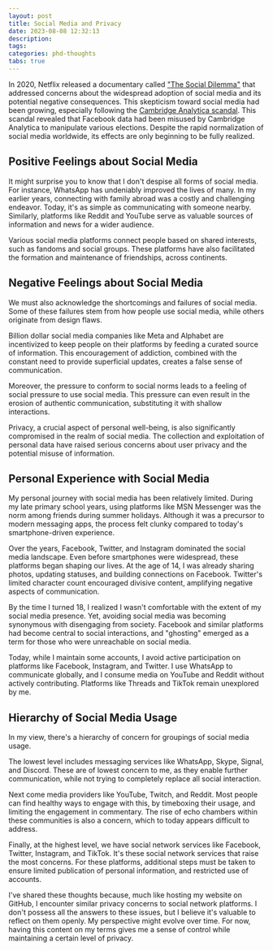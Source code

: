 ```yaml
---
layout: post
title: Social Media and Privacy
date: 2023-08-08 12:32:13
description: 
tags:
categories: phd-thoughts
tabs: true
---
```


In 2020, Netflix released a documentary called ["The Social Dilemma"](https://en.wikipedia.org/wiki/The_Social_Dilemma) that addressed concerns about the widespread adoption of social media and its potential negative consequences.
This skepticism toward social media had been growing, especially following the [Cambridge Analytica scandal](https://en.wikipedia.org/wiki/Facebook%E2%80%93Cambridge_Analytica_data_scandal).
This scandal revealed that Facebook data had been misused by Cambridge Analytica to manipulate various elections.
Despite the rapid normalization of social media worldwide, its effects are only beginning to be fully realized.

## Positive Feelings about Social Media

It might surprise you to know that I don't despise all forms of social media.
For instance, WhatsApp has undeniably improved the lives of many.
In my earlier years, connecting with family abroad was a costly and challenging endeavor.
Today, it's as simple as communicating with someone nearby.
Similarly, platforms like Reddit and YouTube serve as valuable sources of information and news for a wider audience.

Various social media platforms connect people based on shared interests, such as fandoms and social groups.
These platforms have also facilitated the formation and maintenance of friendships, across continents.

## Negative Feelings about Social Media

We must also acknowledge the shortcomings and failures of social media. Some of these failures stem from how people use social media, while others originate from design flaws.

Billion dollar social media companies like Meta and Alphabet are incentivized to keep people on their platforms by feeding a curated source of information.
This encouragement of addiction, combined with the constant need to provide superficial updates, creates a false sense of communication.

Moreover, the pressure to conform to social norms leads to a feeling of social pressure to use social media.
This pressure can even result in the erosion of authentic communication, substituting it with shallow interactions.

Privacy, a crucial aspect of personal well-being, is also significantly compromised in the realm of social media.
The collection and exploitation of personal data have raised serious concerns about user privacy and the potential misuse of information.

## Personal Experience with Social Media

My personal journey with social media has been relatively limited. During my late primary school years, using platforms like MSN Messenger was the norm among friends during summer holidays.
Although it was a precursor to modern messaging apps, the process felt clunky compared to today's smartphone-driven experience.

Over the years, Facebook, Twitter, and Instagram dominated the social media landscape.
Even before smartphones were widespread, these platforms began shaping our lives.
At the age of 14, I was already sharing photos, updating statuses, and building connections on Facebook.
Twitter's limited character count encouraged divisive content, amplifying negative aspects of communication.

By the time I turned 18, I realized I wasn't comfortable with the extent of my social media presence.
Yet, avoiding social media was becoming synonymous with disengaging from society.
Facebook and similar platforms had become central to social interactions, and "ghosting" emerged as a term for those who were unreachable on social media.

Today, while I maintain some accounts, I avoid active participation on platforms like Facebook, Instagram, and Twitter.
I use WhatsApp to communicate globally, and I consume media on YouTube and Reddit without actively contributing.
Platforms like Threads and TikTok remain unexplored by me.

## Hierarchy of Social Media Usage

In my view, there's a hierarchy of concern for groupings of social media usage.

The lowest level includes messaging services like WhatsApp, Skype, Signal, and Discord. These are of lowest concern to me, as they enable further communication, while not trying to completely replace all social interaction.

Next come media providers like YouTube, Twitch, and Reddit. Most people can find healthy ways to engage with this, by timeboxing their usage, and limiting the engagement in commentary. The rise of echo chambers within these communities is also a concern, which to today appears difficult to address.

Finally, at the highest level, we have social network services like Facebook, Twitter, Instagram, and TikTok. It's these social network services that raise the most concerns. For these platforms, additional steps must be taken to ensure limited publication of personal information, and restricted use of accounts.

I've shared these thoughts because, much like hosting my website on GitHub, I encounter similar privacy concerns to social network platforms. I don't possess all the answers to these issues, but I believe it's valuable to reflect on them openly.
My perspective might evolve over time.
For now, having this content on my terms gives me a sense of control while maintaining a certain level of privacy.
